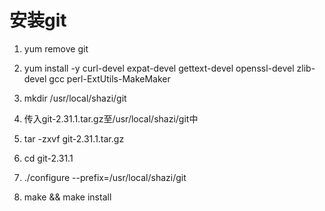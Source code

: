 # 安装git

1. yum remove git

2. yum install -y curl-devel expat-devel gettext-devel openssl-devel zlib-devel gcc perl-ExtUtils-MakeMaker

3. mkdir /usr/local/shazi/git

4. 传入git-2.31.1.tar.gz至/usr/local/shazi/git中

5. tar -zxvf git-2.31.1.tar.gz

6. cd git-2.31.1

7. ./configure --prefix=/usr/local/shazi/git

8. make && make install
